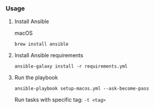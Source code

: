 ### Usage
1. Install Ansible

   macOS
   ```
   brew install ansible
   ```

2. Install Ansible requirements

   ```
   ansible-galaxy install -r requirements.yml
   ```

3. Run the playbook
   ```
   ansible-playbook setup-macos.yml --ask-become-pass
   ```
   Run tasks with specific tag: `-t <tag>`
